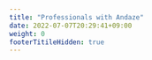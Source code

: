 ```yaml
---
title: "Professionals with Andaze"
date: 2022-07-07T20:29:41+09:00
weight: 0
footerTitileHidden: true
---
```

